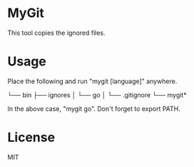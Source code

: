 # MyGit

This tool copies the ignored files.

# Usage

Place the following and run "mygit [language]" anywhere.

└── bin
    ├── ignores
    │   └── go
    │       └── .gitignore
    └── mygit*

In the above case, "mygit go".
Don't forget to export PATH.

# License

MIT
